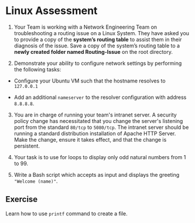 # Linux Assessment 

1. Your Team is working with a Network Engineering Team on troubleshooting a routing issue on a Linux System. They have asked you to provide a copy of the <b>system’s routing table</b> to assist them in their diagnosis of the issue. Save a copy of the system’s routing table to a <b>newly created folder named Routing-Issue</b> on the root directory.

2. Demonstrate your ability to configure network settings by performing the following tasks:

- Configure your Ubuntu VM such that the hostname resolves to `127.0.0.1`

- Add an additional `nameserver` to the resolver configuration with address `8.8.8.8`.

3. You are in charge of running your team's intranet server. A security policy change has necessitated that you change the server's listening port from the standard `80/tcp` to `5080/tcp`. The intranet server should be running a standard distribution installation of Apache HTTP Server. Make the change, ensure it takes effect, and that the change is persistent.

4. Your task is to use for loops to display only odd natural numbers from 1 to 99.

5. Write a Bash script which accepts as input and displays the greeting `"Welcome (name)"`.


## Exercise

Learn how to use `printf` command to create a file.

